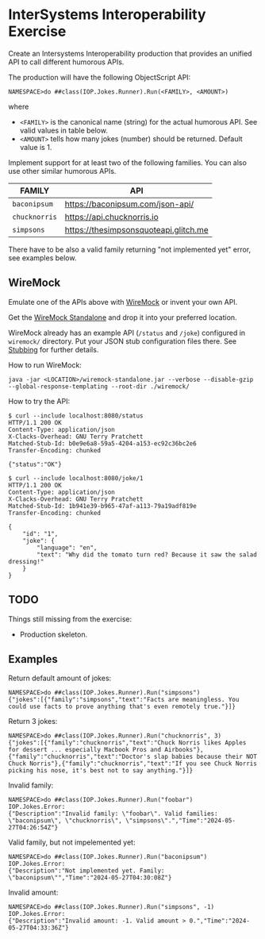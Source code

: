 # InterSystems Interoperability Exercise

Create an Intersystems Interoperability production that provides an unified API to call different humorous APIs.

The production will have the following ObjectScript API:
```
NAMESPACE>do ##class(IOP.Jokes.Runner).Run(<FAMILY>, <AMOUNT>)
```

where

* `<FAMILY>` is the canonical name (string) for the actual humorous API. See valid values in table below.
* `<AMOUNT>` tells how many jokes (number) should be returned. Default value is 1.

Implement support for at least two of the following families. You can also use other similar humorous APIs.

|FAMILY       |API                                  |
|-------------|-------------------------------------|
|`baconipsum` |https://baconipsum.com/json-api/     |
|`chucknorris`|https://api.chucknorris.io           |
|`simpsons`   |https://thesimpsonsquoteapi.glitch.me|

There have to be also a valid family returning "not implemented yet" error, see examples below.

## WireMock

Emulate one of the APIs above with [WireMock](https://wiremock.org/) or invent your own API.

Get the [WireMock Standalone](https://wiremock.org/docs/download-and-installation/#direct-download) and drop it into your preferred location.

WireMock already has an example API (`/status` and `/joke`) configured in `wiremock/` directory. Put your JSON stub configuration files there. See [Stubbing](https://wiremock.org/docs/stubbing/) for further details.

How to run WireMock:
```
java -jar <LOCATION>/wiremock-standalone.jar --verbose --disable-gzip --global-response-templating --root-dir ./wiremock/
```

How to try the API:
```
$ curl --include localhost:8080/status
HTTP/1.1 200 OK
Content-Type: application/json
X-Clacks-Overhead: GNU Terry Pratchett
Matched-Stub-Id: b0e9e6a8-59a5-4204-a153-ec92c36bc2e6
Transfer-Encoding: chunked

{"status":"OK"}
```

```
$ curl --include localhost:8080/joke/1
HTTP/1.1 200 OK
Content-Type: application/json
X-Clacks-Overhead: GNU Terry Pratchett
Matched-Stub-Id: 1b941e39-b965-47af-a113-79a19adf819e
Transfer-Encoding: chunked

{
    "id": "1",
    "joke": {
        "language": "en",
        "text": "Why did the tomato turn red? Because it saw the salad dressing!"
    }
}
```


## TODO

Things still missing from the exercise:

* Production skeleton.

## Examples

Return default amount of jokes:
```
NAMESPACE>do ##class(IOP.Jokes.Runner).Run("simpsons")
{"jokes":[{"family":"simpsons","text":"Facts are meaningless. You could use facts to prove anything that's even remotely true."}]}
```

Return 3 jokes:
```
NAMESPACE>do ##class(IOP.Jokes.Runner).Run("chucknorris", 3)
{"jokes":[{"family":"chucknorris","text":"Chuck Norris likes Apples for dessert ... especially Macbook Pros and Airbooks"},{"family":"chucknorris","text":"Doctor's slap babies because their NOT Chuck Norris"},{"family":"chucknorris","text":"If you see Chuck Norris picking his nose, it's best not to say anything."}]}
```

Invalid family:
```
NAMESPACE>do ##class(IOP.Jokes.Runner).Run("foobar")
IOP.Jokes.Error:
{"Description":"Invalid family: \"foobar\". Valid families: \"baconipsum\", \"chucknorris\", \"simpsons\".","Time":"2024-05-27T04:26:54Z"}
```

Valid family, but not impelemented yet:
```
NAMESPACE>do ##class(IOP.Jokes.Runner).Run("baconipsum")
IOP.Jokes.Error:
{"Description":"Not implemented yet. Family: \"baconipsum\"","Time":"2024-05-27T04:30:08Z"}
```

Invalid amount:
```
NAMESPACE>do ##class(IOP.Jokes.Runner).Run("simpsons", -1)
IOP.Jokes.Error:
{"Description":"Invalid amount: -1. Valid amount > 0.","Time":"2024-05-27T04:33:36Z"}
```